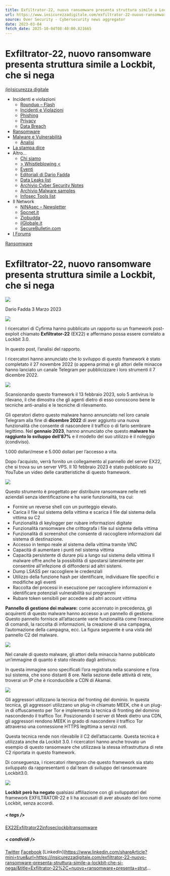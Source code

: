 ```yaml
---
title: Exfiltrator-22, nuovo ransomware presenta struttura simile a Lockbit, che si nega
url: https://www.insicurezzadigitale.com/exfiltrator-22-nuovo-ransomware-presenta-struttura-simile-a-lockbit-che-si-nega/
source: Over Security - Cybersecurity news aggregator
date: 2023-03-04
fetch_date: 2025-10-04T08:40:00.821665
---
```


# Exfiltrator-22, nuovo ransomware presenta struttura simile a Lockbit, che si nega

[(in)sicurezza digitale](https://insicurezzadigitale.com/)

* Incidenti e violazioni
  + [Roundup – Flash](https://insicurezzadigitale.com/category/roundup/)
  + [Incidenti e Violazioni](https://insicurezzadigitale.com/category/incidenti-e-violazioni/)
  + [Phishing](https://insicurezzadigitale.com/category/phishing/)
  + [Privacy](https://insicurezzadigitale.com/category/privacy/)
  + [Data Breach](https://insicurezzadigitale.com/category/data-breach/)
* [Ransomware](https://insicurezzadigitale.com/category/ransomware/)
* [Malware e Vulnerabilità](https://insicurezzadigitale.com/category/malware-e-vulnerabilita/)
  + [Analisi](https://insicurezzadigitale.com/category/analisi/)
* [La stampa dice](https://insicurezzadigitale.com/la-stampa-dice/)
* Altro…
  + [Chi siamo](https://insicurezzadigitale.com/chi-siamo/)
  + [> Whistleblowing <](https://insicurezzadigitale.com/whistleblowing/)
  + [Eventi](https://insicurezzadigitale.com/category/eventi/)
  + [Editoriali di Dario Fadda](https://blogsicurezza.myblog.it/)
  + [Data Leaks list](https://insicurezzadigitale.com/data-leaks-list/)
  + [Archivio Cyber Security Notes](https://insicurezzadigitale.com/archivio-cyber-security-notes/)
  + [Archivio Malware samples](https://insicurezzadigitale.com/archivio-malware-samples/)
  + [Infosec Tools list](/tool)
* Il Network
  + [NINAsec – Newsletter](https://ninasec.substack.com/)
  + [Spcnet.it](https://www.spcnet.it)
  + [Ziobudda](https://www.ziobudda.org)
  + [ilGlobale.it](https://www.ilglobale.it)
  + [SecureBulletin.com](https://securebulletin.com/)
* [I Forums](https://forum.ransomfeed.it/)

[Ransomware](https://insicurezzadigitale.com/category/ransomware/)

# Exfiltrator-22, nuovo ransomware presenta struttura simile a Lockbit, che si nega

![](https://secure.gravatar.com/avatar/0706373a7341ff1dd0bc60952232b77edfc2fcce715f4397e0ecab569e94cfc0?s=48&d=mm&r=g)

Dario Fadda
3 Marzo 2023

![](https://insicurezzadigitale.com/wp-content/uploads/2023/03/mediadc.brightspotcdn.com_-1024x576.jpeg)

I ricercatori di Cyfirma hanno pubblicato un rapporto su un framework post-exploit chiamato **Exfiltrator-22** (EX22) e affermano possa essere correlato a Lockbit 3.0.

In questo post, l’analisi del rapporto.

I ricercatori hanno annunciato che lo sviluppo di questo framework è stato completato il 27 novembre 2022 (o appena prima) e gli attori delle minacce hanno lanciato un canale Telegram per pubblicizzare i loro strumenti il ​​7 dicembre 2022.

[![](https://www.insicurezzadigitale.com/wp-content/uploads/2023/03/exfiltrator-1-jpg.png)](https://www.insicurezzadigitale.com/wp-content/uploads/2023/03/exfiltrator-1-jpg.png)

Scansionando questo framework il 13 febbraio 2023, solo 5 antivirus lo rilevano, il che dimostra che gli agenti dietro di esso conoscono bene le tecniche anti-analisi e le tecniche di rilevamento.

Gli operatori dietro questo malware hanno annunciato nel loro canale Telegram alla fine di **dicembre 2022** di aver aggiunto una nuova funzionalità che consente di nascondere il traffico o di farlo sembrare legittimo. Nel **gennaio 2023**, hanno annunciato che questo **malware ha raggiunto lo sviluppo dell’87%** e il modello del suo utilizzo è il noleggio (condiviso).

1.000 dollari/mese e 5.000 dollari per l’accesso a vita.

Dopo l’acquisto, verrà fornito un collegamento al pannello del server EX22, che si trova su un server VPS. Il 10 febbraio 2023 è stato pubblicato su YouTube un video delle caratteristiche di questo framework.

[![](https://www.insicurezzadigitale.com/wp-content/uploads/2023/03/exfiltrator-2-jpg.png)](https://www.insicurezzadigitale.com/wp-content/uploads/2023/03/exfiltrator-2-jpg.png)

Questo strumento è progettato per distribuire ransomware nelle reti aziendali senza identificazione e ha varie funzionalità, tra cui:

* Fornire un reverse shell con un punteggio elevato.
* Carica il file sul sistema della vittima e scarica il file dal sistema della vittima su C2
* Funzionalità di keylogger per rubare informazioni digitate
* Funzionalità ransomware che crittografa i file sul sistema della vittima
* Funzionalità di screenshot che consente di raccogliere informazioni dal sistema di destinazione.
* Accesso in tempo reale al sistema della vittima tramite VNC
* Capacità di aumentare i punti nel sistema vittima
* Capacità persistente di durare più a lungo sul sistema della vittima Il malware offre anche la possibilità di spostarsi lateralmente per consentire all’infezione di diffondersi ad altri sistemi.
* Dump LSASS per raccogliere le credenziali
* Utilizzo della funzione hash per identificare, individuare file specifici e modifiche agli eventi
* Raccolta dei processi in esecuzione per raccogliere informazioni e identificare potenziali vulnerabilità sui programmi
* Rubare token sensibili per accedere ad altri account vittima

**Pannello di gestione dei malware:** come accennato in precedenza, gli acquirenti di questo malware hanno accesso a un pannello di gestione. Questo pannello fornisce all’attaccante varie funzionalità come l’esecuzione di comandi, la raccolta di informazioni, la creazione di una campagna, l’automazione della campagna, ecc. La figura seguente è una vista del pannello C2 del malware.

![](https://www.insicurezzadigitale.com/wp-content/uploads/2023/03/ex-22_5-1024x849.png)

Nel canale di questo malware, gli attori della minaccia hanno pubblicato un’immagine di quanto è stato rilevato dagli antivirus:

In questa immagine sono specificati l’ora registrata nella scansione e l’ora sul sistema, che sono distanti 8 ore. Nella sezione delle attività di rete, troverai un IP che è riconducibile a CDN di Akamai.

[![](https://www.insicurezzadigitale.com/wp-content/uploads/2023/03/exfiltrator-3-jpg.png)](https://www.insicurezzadigitale.com/wp-content/uploads/2023/03/exfiltrator-3-jpg.png)

Gli aggressori utilizzano la tecnica del fronting del dominio. In questa tecnica, gli aggressori utilizzano un plug-in chiamato MEEK, che è un plug-in di offuscamento per Tor e implementa la tecnica di fronting del dominio nascondendo il traffico Tor. Posizionando il server di Meek dietro una CDN, gli aggressori rendono MEEK in grado di nascondere il traffico Tor attraverso una connessione HTTPS legittima a servizi noti.

Questa tecnica rende non rilevabile il C2 dell’attaccante. Questa tecnica è utilizzata anche da Lockbit 3.0. I ricercatori hanno anche trovato un esempio di questo ransomware che utilizzava la stessa infrastruttura di rete C2 riportata in questo framework.

Di conseguenza, i ricercatori ritengono che questo framework sia stato sviluppato da rappresentanti o dal team di sviluppo del ransomware Lockbit3.0.

[![](https://www.insicurezzadigitale.com/wp-content/uploads/2023/03/photo_2023-03-01_20-07-04.jpg)](https://www.insicurezzadigitale.com/wp-content/uploads/2023/03/photo_2023-03-01_20-07-04.jpg)

**Lockbit però ha negato** qualsiasi affiliazione con gli sviluppatori del framework EXFILTRATOR-22 e li ha accusati di aver abusato del loro nome Lockbit, senza accordi.

##### < tags />

[EX22](https://insicurezzadigitale.com/tag/ex22/)[Exfiltrator22](https://insicurezzadigitale.com/tag/exfiltrator22/)[infosec](https://insicurezzadigitale.com/tag/infosec/)[lockbit](https://insicurezzadigitale.com/tag/lockbit/)[ransomware](https://insicurezzadigitale.com/tag/ransomware/)

##### < condividi />

[Twitter](https://twitter.com/intent/tweet?text=Exfiltrator-22%2C+nuovo+ransomware+presenta+struttura+simile++a+Lockbit%2C+che+si+nega&url=https://insicurezzadigitale.com/exfiltrator-22-nuovo-ransomware-presenta-struttura-simile-a-lockbit-che-si-nega/)
[Facebook](https://www.facebook.com/sharer/sharer.php?u=https://insicurezzadigitale.com/exfiltrator-22-nuovo-ransomware-presenta-struttura-simile-a-lockbit-che-si-nega/)
[LinkedIn](https://www.linkedin.com/shareArticle?mini=true&url=https://insicurezzadigitale.com/exfiltrator-22-nuovo-ransomware-presenta-struttura-simile-a-lockbit-che-si-nega/&title=Exfiltrator-22%2C+nuovo+ransomware+presenta+strut...